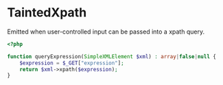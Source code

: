 # TaintedXpath

Emitted when user-controlled input can be passed into a xpath query.

```php
<?php

function queryExpression(SimpleXMLElement $xml) : array|false|null {
    $expression = $_GET["expression"];
    return $xml->xpath($expression);
}
```
